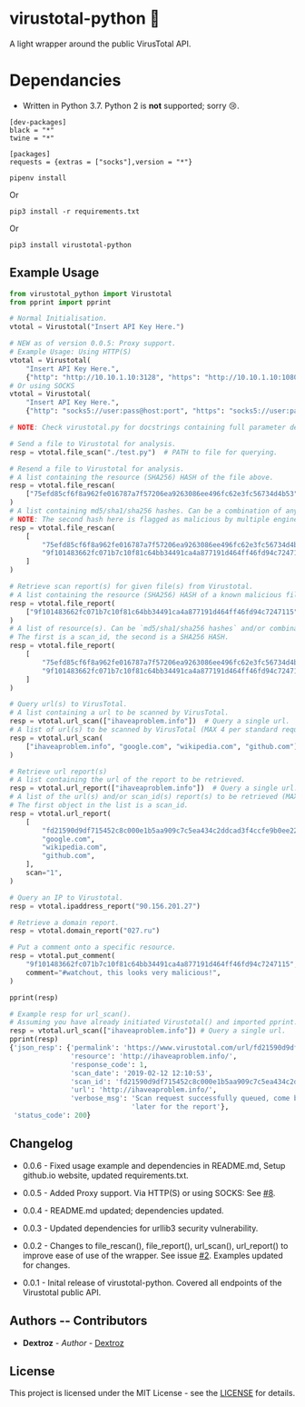 # virustotal-python 🐍
A light wrapper around the public VirusTotal API.

# Dependancies
* Written in Python 3.7. Python 2 is **not** supported; sorry 😢.

```
[dev-packages]
black = "*"
twine = "*"

[packages]
requests = {extras = ["socks"],version = "*"}
```

```pipenv install```

Or 

```pip3 install -r requirements.txt```

Or

```pip3 install virustotal-python```

## Example Usage
```python
from virustotal_python import Virustotal
from pprint import pprint

# Normal Initialisation.
vtotal = Virustotal("Insert API Key Here.")

# NEW as of version 0.0.5: Proxy support.
# Example Usage: Using HTTP(S)
vtotal = Virustotal(
    "Insert API Key Here.",
    {"http": "http://10.10.1.10:3128", "https": "http://10.10.1.10:1080"})
# Or using SOCKS
vtotal = Virustotal(
    "Insert API Key Here.",
    {"http": "socks5://user:pass@host:port", "https": "socks5://user:pass@host:port"})

# NOTE: Check virustotal.py for docstrings containing full parameter descriptions.

# Send a file to Virustotal for analysis.
resp = vtotal.file_scan("./test.py")  # PATH to file for querying.

# Resend a file to Virustotal for analysis.
# A list containing the resource (SHA256) HASH of the file above.
resp = vtotal.file_rescan(
    ["75efd85cf6f8a962fe016787a7f57206ea9263086ee496fc62e3fc56734d4b53"]
)
# A list containing md5/sha1/sha256 hashes. Can be a combination of any of the three allowed hashes (MAX 25 items).
# NOTE: The second hash here is flagged as malicious by multiple engines.
resp = vtotal.file_rescan(
    [
        "75efd85cf6f8a962fe016787a7f57206ea9263086ee496fc62e3fc56734d4b53",
        "9f101483662fc071b7c10f81c64bb34491ca4a877191d464ff46fd94c7247115",
    ]
)

# Retrieve scan report(s) for given file(s) from Virustotal.
# A list containing the resource (SHA256) HASH of a known malicious file.
resp = vtotal.file_report(
    ["9f101483662fc071b7c10f81c64bb34491ca4a877191d464ff46fd94c7247115"]
)
# A list of resource(s). Can be `md5/sha1/sha256 hashes` and/or combination of hashes and scan_ids (MAX 4 per standard request rate).
# The first is a scan_id, the second is a SHA256 HASH.
resp = vtotal.file_report(
    [
        "75efd85cf6f8a962fe016787a7f57206ea9263086ee496fc62e3fc56734d4b53-1555351539",
        "9f101483662fc071b7c10f81c64bb34491ca4a877191d464ff46fd94c7247115",
    ]
)

# Query url(s) to VirusTotal.
# A list containing a url to be scanned by VirusTotal.
resp = vtotal.url_scan(["ihaveaproblem.info"])  # Query a single url.
# A list of url(s) to be scanned by VirusTotal (MAX 4 per standard request rate).
resp = vtotal.url_scan(
    ["ihaveaproblem.info", "google.com", "wikipedia.com", "github.com"]
)

# Retrieve url report(s)
# A list containing the url of the report to be retrieved.
resp = vtotal.url_report(["ihaveaproblem.info"])  # Query a single url.
# A list of the url(s) and/or scan_id(s) report(s) to be retrieved (MAX 4 per standard request rate).
# The first object in the list is a scan_id.
resp = vtotal.url_report(
    [
        "fd21590d9df715452c8c000e1b5aa909c7c5ea434c2ddcad3f4ccfe9b0ee224e-1555352750",
        "google.com",
        "wikipedia.com",
        "github.com",
    ],
    scan="1",
)

# Query an IP to Virustotal.
resp = vtotal.ipaddress_report("90.156.201.27")

# Retrieve a domain report.
resp = vtotal.domain_report("027.ru")

# Put a comment onto a specific resource.
resp = vtotal.put_comment(
    "9f101483662fc071b7c10f81c64bb34491ca4a877191d464ff46fd94c7247115",
    comment="#watchout, this looks very malicious!",
)

pprint(resp)
```

```python
# Example resp for url_scan().
# Assuming you have already initiated Virustotal() and imported pprint.
resp = vtotal.url_scan(["ihaveaproblem.info"]) # Query a single url.
pprint(resp)
{'json_resp': {'permalink': 'https://www.virustotal.com/url/fd21590d9df715452c8c000e1b5aa909c7c5ea434c2ddcad3f4ccfe9b0ee224e/analysis/1549973453/',
               'resource': 'http://ihaveaproblem.info/',
               'response_code': 1,
               'scan_date': '2019-02-12 12:10:53',
               'scan_id': 'fd21590d9df715452c8c000e1b5aa909c7c5ea434c2ddcad3f4ccfe9b0ee224e-1549973453',
               'url': 'http://ihaveaproblem.info/',
               'verbose_msg': 'Scan request successfully queued, come back '
                              'later for the report'},
 'status_code': 200}
```

## Changelog

* 0.0.6 - Fixed usage example and dependencies in README.md, Setup github.io website, updated requirements.txt.

* 0.0.5 - Added Proxy support. Via HTTP(S) or using SOCKS: See [#8](https://github.com/Dextroz/virustotal-python/pull/8).

* 0.0.4 - README.md updated; dependencies updated.

* 0.0.3 - Updated dependencies for urllib3 security vulnerability.

* 0.0.2 - Changes to file_rescan(), file_report(), url_scan(), url_report() to improve ease of use of the wrapper. See issue [#2](https://github.com/Dextroz/virustotal-python/issues/2). Examples updated for changes.

* 0.0.1 - Inital release of virustotal-python. Covered all endpoints of the Virustotal public API. 

## Authors -- Contributors

* **Dextroz** - *Author* - [Dextroz](https://github.com/Dextroz)

## License
This project is licensed under the MIT License - see the [LICENSE](LICENSE) for details.